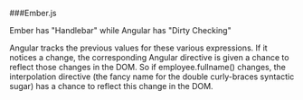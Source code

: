 ###Ember.js

Ember has "Handlebar" while Angular has "Dirty Checking" 

Angular tracks the previous values for these various expressions. If it notices a change, the corresponding Angular directive is given a chance to reflect those changes in the DOM. So if employee.fullname() changes, the interpolation directive (the fancy name for the double curly-braces syntactic sugar) has a chance to reflect this change in the DOM.

